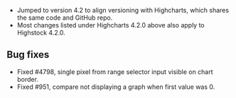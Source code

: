 - Jumped to version 4.2 to align versioning with Highcharts, which shares the same code and GitHub repo.
- Most changes listed under Highcharts 4.2.0 above also apply to Highstock 4.2.0.
## Bug fixes 
- Fixed #4798, single pixel from range selector input visible on chart border.
- Fixed #951, compare not displaying a graph when first value was 0.